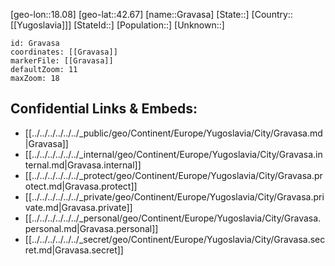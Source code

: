 ﻿---
location: [42.67,18.08]
mapzoom: [7,12] 
mapmarker: city 
type: City
tags:
- geo/City


SpocWebEntityId: 30548
isDeleted: false
confidential: public

---
[geo-lon::18.08]
[geo-lat::42.67]
[name::Gravasa]
[State::]
[Country::[[Yugoslavia]]]
[StateId::]
[Population::]
[Unknown::]


```leaflet
id: Gravasa
coordinates: [[Gravasa]]
markerFile: [[Gravasa]]
defaultZoom: 11 
maxZoom: 18
```


## Confidential Links & Embeds: 
- [[../../../../../../_public/geo/Continent/Europe/Yugoslavia/City/Gravasa.md|Gravasa]] 
- [[../../../../../../_internal/geo/Continent/Europe/Yugoslavia/City/Gravasa.internal.md|Gravasa.internal]] 
- [[../../../../../../_protect/geo/Continent/Europe/Yugoslavia/City/Gravasa.protect.md|Gravasa.protect]] 
- [[../../../../../../_private/geo/Continent/Europe/Yugoslavia/City/Gravasa.private.md|Gravasa.private]] 
- [[../../../../../../_personal/geo/Continent/Europe/Yugoslavia/City/Gravasa.personal.md|Gravasa.personal]] 
- [[../../../../../../_secret/geo/Continent/Europe/Yugoslavia/City/Gravasa.secret.md|Gravasa.secret]] 
